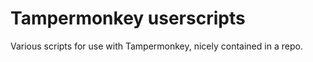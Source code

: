 # Tampermonkey userscripts

Various scripts for use with Tampermonkey, nicely contained in a repo.

